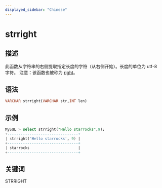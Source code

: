 ```yaml
---
displayed_sidebar: "Chinese"
---
```


# strright

## 描述

此函数从字符串的右侧提取指定长度的字符（从右侧开始）。长度的单位为 utf-8 字符。
注意：该函数也被称为 [right](right.md)。

## 语法

```SQL
VARCHAR strright(VARCHAR str,INT len)
```

## 示例

```SQL
MySQL > select strright("Hello starrocks",9);
+--------------------------------+
| strright('Hello starrocks', 9) |
+--------------------------------+
| starrocks                      |
+--------------------------------+
```

## 关键词

STRRIGHT